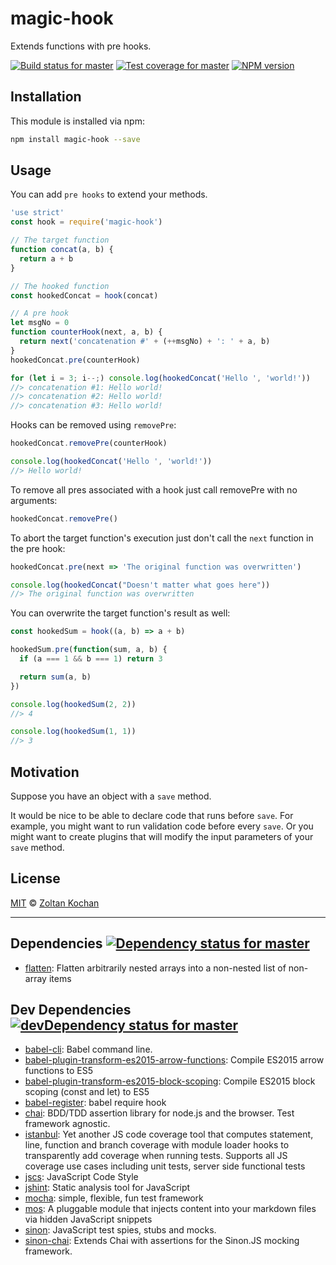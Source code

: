 <!--@'# ' + package.name-->
# magic-hook
<!--/@-->

<!--@package.description-->
Extends functions with pre hooks.
<!--/@-->

<!--@shields.flatSquare('travis', 'coveralls', 'npm')-->
[![Build status for master](https://img.shields.io/travis/zkochan/magic-hook/master.svg?style=flat-square)](https://travis-ci.org/zkochan/magic-hook)
[![Test coverage for master](https://img.shields.io/coveralls/zkochan/magic-hook/master.svg?style=flat-square)](https://coveralls.io/r/zkochan/magic-hook?branch=master)
[![NPM version](https://img.shields.io/npm/v/magic-hook.svg?style=flat-square)](https://www.npmjs.com/package/magic-hook)
<!--/@-->

<!--@installation()-->
## Installation

This module is installed via npm:

``` sh
npm install magic-hook --save
```
<!--/@-->

## Usage

You can add `pre hooks` to extend your methods.

<!--@example('./example/hook-logger.js')-->
``` js
'use strict'
const hook = require('magic-hook')

// The target function
function concat(a, b) {
  return a + b
}

// The hooked function
const hookedConcat = hook(concat)

// A pre hook
let msgNo = 0
function counterHook(next, a, b) {
  return next('concatenation #' + (++msgNo) + ': ' + a, b)
}
hookedConcat.pre(counterHook)

for (let i = 3; i--;) console.log(hookedConcat('Hello ', 'world!'))
//> concatenation #1: Hello world!
//> concatenation #2: Hello world!
//> concatenation #3: Hello world!
```

Hooks can be removed using `removePre`:

``` js
hookedConcat.removePre(counterHook)

console.log(hookedConcat('Hello ', 'world!'))
//> Hello world!
```

To remove all pres associated with a hook
just call removePre with no arguments:

``` js
hookedConcat.removePre()
```

To abort the target function's execution just
don't call the `next` function in the pre hook:

``` js
hookedConcat.pre(next => 'The original function was overwritten')

console.log(hookedConcat("Doesn't matter what goes here"))
//> The original function was overwritten
```

You can overwrite the target function's result as well:

``` js
const hookedSum = hook((a, b) => a + b)

hookedSum.pre(function(sum, a, b) {
  if (a === 1 && b === 1) return 3

  return sum(a, b)
})

console.log(hookedSum(2, 2))
//> 4

console.log(hookedSum(1, 1))
//> 3
```
<!--/@-->

## Motivation

Suppose you have an object with a `save` method.

It would be nice to be able to declare code that runs before `save`.
For example, you might want to run validation code before every `save`.
Or you might want to create plugins that will modify the input parameters of
your `save` method.

<!--@license()-->
## License

[MIT](./LICENSE) © [Zoltan Kochan](http://kochan.io)
<!--/@-->

* * *

<!--@dependencies({ shield: 'flat-square' })-->
## Dependencies [![Dependency status for master](https://img.shields.io/david/zkochan/magic-hook/master.svg?style=flat-square)](https://david-dm.org/zkochan/magic-hook/master)

- [flatten](https://github.com/jesusabdullah/node-flatten): Flatten arbitrarily nested arrays into a non-nested list of non-array items

<!--/@-->

<!--@devDependencies({ shield: 'flat-square' })-->
## Dev Dependencies [![devDependency status for master](https://img.shields.io/david/dev/zkochan/magic-hook/master.svg?style=flat-square)](https://david-dm.org/zkochan/magic-hook/master#info=devDependencies)

- [babel-cli](https://github.com/babel/babel/blob/master/packages): Babel command line.
- [babel-plugin-transform-es2015-arrow-functions](https://github.com/babel/babel/blob/master/packages): Compile ES2015 arrow functions to ES5
- [babel-plugin-transform-es2015-block-scoping](https://github.com/babel/babel/blob/master/packages): Compile ES2015 block scoping (const and let) to ES5
- [babel-register](https://github.com/babel/babel/blob/master/packages): babel require hook
- [chai](https://github.com/chaijs/chai): BDD/TDD assertion library for node.js and the browser. Test framework agnostic.
- [istanbul](https://github.com/gotwarlost/istanbul): Yet another JS code coverage tool that computes statement, line, function and branch coverage with module loader hooks to transparently add coverage when running tests. Supports all JS coverage use cases including unit tests, server side functional tests
- [jscs](https://github.com/jscs-dev/node-jscs): JavaScript Code Style
- [jshint](https://github.com/jshint/jshint): Static analysis tool for JavaScript
- [mocha](https://github.com/mochajs/mocha): simple, flexible, fun test framework
- [mos](https://github.com/zkochan/mos): A pluggable module that injects content into your markdown files via hidden JavaScript snippets
- [sinon](https://github.com/cjohansen/Sinon.JS): JavaScript test spies, stubs and mocks.
- [sinon-chai](https://github.com/domenic/sinon-chai): Extends Chai with assertions for the Sinon.JS mocking framework.

<!--/@-->
